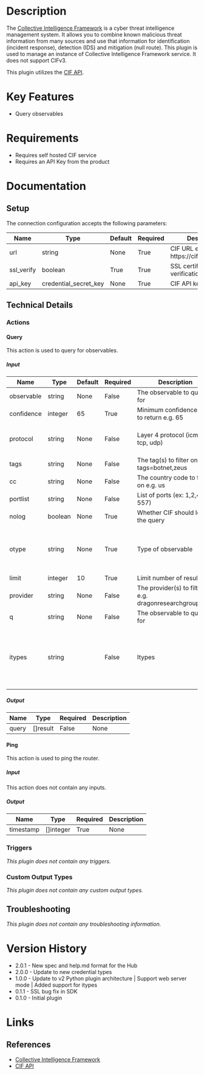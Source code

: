# Description

The [Collective Intelligence Framework](http://csirtgadgets.org/collective-intelligence-framework) is a cyber threat intelligence management system.
It allows you to combine known malicious threat information from many sources and use that information for identification (incident response), detection (IDS) and mitigation (null route).
This plugin is used to manage an instance of Collective Intelligence Framework service. It does not support CIFv3.

This plugin utilizes the [CIF API](https://github.com/csirtgadgets/massive-octo-spice/wiki/API).

# Key Features

* Query observables

# Requirements

* Requires self hosted CIF service
* Requires an API Key from the product

# Documentation

## Setup

The connection configuration accepts the following parameters:

|Name|Type|Default|Required|Description|Enum|
|----|----|-------|--------|-----------|----|
|url|string|None|True|CIF URL e.g. https\://cif.example.com|None|
|ssl_verify|boolean|True|True|SSL certificate verification|None|
|api_key|credential_secret_key|None|True|CIF API key|None|

## Technical Details

### Actions

#### Query

This action is used to query for observables.

##### Input

|Name|Type|Default|Required|Description|Enum|
|----|----|-------|--------|-----------|----|
|observable|string|None|False|The observable to query for|None|
|confidence|integer|65|True|Minimum confidence level to return e.g. 65|None|
|protocol|string|None|False|Layer 4 protocol (icmp, tcp, udp)|['all', 'icmp', 'tcp', 'udp']|
|tags|string|None|False|The tag(s) to filter on e.g. tags=botnet,zeus|None|
|cc|string|None|False|The country code to filter on e.g. us|None|
|portlist|string|None|False|List of ports (ex\: 1,2,445-557)|None|
|nolog|boolean|None|True|Whether CIF should log the query|None|
|otype|string|None|True|Type of observable|['all', 'ipv4', 'ipv6', 'fqdn', 'url', 'email']|
|limit|integer|10|True|Limit number of results|None|
|provider|string|None|False|The provider(s) to filter on e.g. dragonresearchgroup.com|None|
|q|string|None|False|The observable to query for|None|
|itypes|string||False|Itypes|['ipv4', 'ipv6', 'fqdn', 'url', 'email', 'md5', 'sha1', 'sha256']|

##### Output

|Name|Type|Required|Description|
|----|----|--------|-----------|
|query|[]result|False|None|

#### Ping

This action is used to ping the router.

##### Input

This action does not contain any inputs.

##### Output

|Name|Type|Required|Description|
|----|----|--------|-----------|
|timestamp|[]integer|True|None|

### Triggers

_This plugin does not contain any triggers._

### Custom Output Types

_This plugin does not contain any custom output types._

## Troubleshooting

_This plugin does not contain any troubleshooting information._

# Version History

* 2.0.1 - New spec and help.md format for the Hub
* 2.0.0 - Update to new credential types
* 1.0.0 - Update to v2 Python plugin architecture | Support web server mode | Added support for itypes
* 0.1.1 - SSL bug fix in SDK
* 0.1.0 - Initial plugin

# Links

## References

* [Collective Intelligence Framework](http://csirtgadgets.org/collective-intelligence-framework)
* [CIF API](https://github.com/csirtgadgets/massive-octo-spice/wiki/API)

